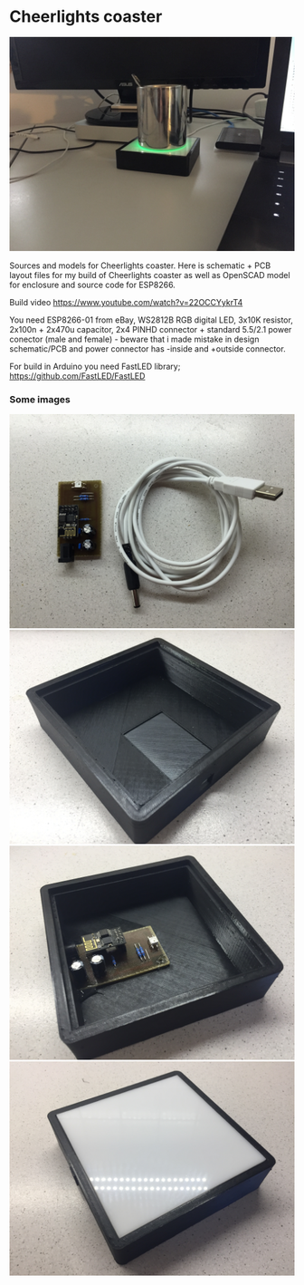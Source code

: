 # Cheerlights coaster

![alt](/images/2016-12-12%2008.10.03.jpg)

Sources and models for Cheerlights coaster. Here is schematic + PCB layout files for my build of Cheerlights coaster as well as OpenSCAD model for enclosure and source code for ESP8266.

Build video https://www.youtube.com/watch?v=22OCCYykrT4

You need ESP8266-01 from eBay, WS2812B RGB digital LED, 3x10K resistor, 2x100n + 2x470u capacitor, 2x4 PINHD connector + standard 5.5/2.1 power conector (male and female) - beware that i made mistake in design schematic/PCB and power connector has -inside and +outside connector.

For build in Arduino you need FastLED library; https://github.com/FastLED/FastLED

### Some images
![alt](/images/2016-12-08%2017.18.07.jpg)
![alt](/images/2016-12-11%2008.29.17.jpg)
![alt](/images/2016-12-11%2009.00.28.jpg)
![alt](/images/2016-12-11%2009.03.04.jpg)
